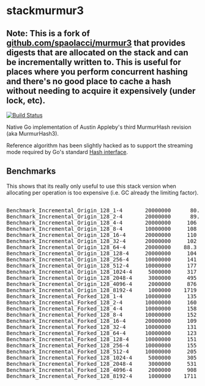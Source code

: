 stackmurmur3
=======

## Note: This is a fork of [github.com/spaolacci/murmur3](http://github.com/spaolacci/murmur3) that provides digests that are allocated on the stack and can be incrementally written to. This is useful for places where you perform concurrent hashing and there's no good place to cache a hash without needing to acquire it expensively (under lock, etc).

[![Build Status](https://travis-ci.org/m3db/stackmurmur3.svg?branch=master)](https://travis-ci.org/m3db/stackmurmur3)

Native Go implementation of Austin Appleby's third MurmurHash revision (aka MurmurHash3).

Reference algorithm has been slightly hacked as to support the streaming mode required by Go's standard [Hash interface](http://golang.org/pkg/hash/#Hash).

Benchmarks
----------

This shows that its really only useful to use this stack version when allocating per operation is too expensive (i.e. GC already the limiting factor).

<pre>

Benchmark_Incremental_Origin_128_1-4       20000000      80.4 ns/op      12.43 MB/s    16 B/op    1 allocs/op
Benchmark_Incremental_Origin_128_2-4       20000000      89.5 ns/op      22.35 MB/s    16 B/op    1 allocs/op
Benchmark_Incremental_Origin_128_4-4       20000000     106 ns/op        37.72 MB/s    16 B/op    1 allocs/op
Benchmark_Incremental_Origin_128_8-4       10000000     108 ns/op        73.65 MB/s    16 B/op    1 allocs/op
Benchmark_Incremental_Origin_128_16-4      20000000     110 ns/op       144.97 MB/s    16 B/op    1 allocs/op
Benchmark_Incremental_Origin_128_32-4      20000000     102 ns/op      1253.59 MB/s    16 B/op    1 allocs/op
Benchmark_Incremental_Origin_128_64-4      20000000    88.3 ns/op       725.15 MB/s    16 B/op    1 allocs/op
Benchmark_Incremental_Origin_128_128-4     20000000     104 ns/op      1230.40 MB/s    16 B/op    1 allocs/op
Benchmark_Incremental_Origin_128_256-4     10000000     141 ns/op      1806.16 MB/s    16 B/op    1 allocs/op
Benchmark_Incremental_Origin_128_512-4     10000000     177 ns/op      2882.86 MB/s    16 B/op    1 allocs/op
Benchmark_Incremental_Origin_128_1024-4     5000000     317 ns/op      3226.23 MB/s    16 B/op    1 allocs/op
Benchmark_Incremental_Origin_128_2048-4     3000000     495 ns/op      4133.69 MB/s    16 B/op    1 allocs/op
Benchmark_Incremental_Origin_128_4096-4     2000000     876 ns/op      4673.40 MB/s    16 B/op    1 allocs/op
Benchmark_Incremental_Origin_128_8192-4     1000000    1719 ns/op      4763.41 MB/s    16 B/op    1 allocs/op
Benchmark_Incremental_Forked_128_1-4       10000000     135 ns/op         7.36 MB/s     0 B/op    0 allocs/op
Benchmark_Incremental_Forked_128_2-4       10000000     160 ns/op        12.43 MB/s     0 B/op    0 allocs/op
Benchmark_Incremental_Forked_128_4-4       10000000     158 ns/op        25.19 MB/s     0 B/op    0 allocs/op
Benchmark_Incremental_Forked_128_8-4       10000000     152 ns/op        52.45 MB/s     0 B/op    0 allocs/op
Benchmark_Incremental_Forked_128_16-4      20000000     109 ns/op       145.64 MB/s     0 B/op    0 allocs/op
Benchmark_Incremental_Forked_128_32-4      10000000     131 ns/op       970.13 MB/s     0 B/op    0 allocs/op
Benchmark_Incremental_Forked_128_64-4      10000000     123 ns/op       517.18 MB/s     0 B/op    0 allocs/op
Benchmark_Incremental_Forked_128_128-4     10000000     151 ns/op       844.44 MB/s     0 B/op    0 allocs/op
Benchmark_Incremental_Forked_128_256-4     10000000     155 ns/op      1646.55 MB/s     0 B/op    0 allocs/op
Benchmark_Incremental_Forked_128_512-4     10000000     205 ns/op      2491.70 MB/s     0 B/op    0 allocs/op
Benchmark_Incremental_Forked_128_1024-4     5000000     305 ns/op      3346.95 MB/s     0 B/op    0 allocs/op
Benchmark_Incremental_Forked_128_2048-4     3000000     531 ns/op      3853.73 MB/s     0 B/op    0 allocs/op
Benchmark_Incremental_Forked_128_4096-4     2000000     908 ns/op      4506.57 MB/s     0 B/op    0 allocs/op
Benchmark_Incremental_Forked_128_8192-4     1000000    1711 ns/op      4785.81 MB/s     0 B/op    0 allocs/op

</pre>
